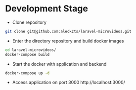 # Development Stage

- Clone repository
```sh
git clone git@github.com:aleckzts/laravel-microvideos.git
```

- Enter the directory repository and build docker images
```sh
cd laravel-microvideos/
docker-compose build
```

- Start the docker with application and backend
```sh
docker-compose up -d
```

- Access application on port 3000
http://localhost:3000/
